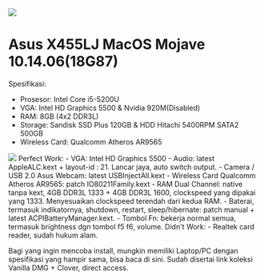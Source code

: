 

<img src="https://raw.githubusercontent.com/umarhadi/asus-x455lj-mojave/master/img/1.png">

# Asus X455LJ MacOS Mojave 10.14.06(18G87)

Spesifikasi:
- Prosesor: Intel Core i5-5200U
- VGA: Intel HD Graphics 5500 & Nvidia 920M(Disabled)
- RAM: 8GB (4x2 DDR3L)
- Storage: Sandisk SSD Plus 120GB & HDD Hitachi 5400RPM SATA2 500GB
- Wireless Card: Qualcomm Atheros AR9565 
<img src="https://raw.githubusercontent.com/umarhadi/asus-x455lj-mojave/master/img/2.png">
Perfect Work:
- VGA: Intel HD Graphics 5500
- Audio: latest AppleALC.kext + layout-id : 21. Lancar jaya, auto switch output.
- Camera / USB 2.0 Asus Webcam: latest USBInjectAll.kext 
- Wireless Card Qualcomm Atheros AR9565: patch IO80211Family.kext 
- RAM Dual Channel: native tanpa kext, 4GB DDR3L 1333 + 4GB DDR3L 1600, clockspeed yang dipakai yang 1333. Menyesuaikan clockspeed terendah dari kedua RAM.
- Baterai, termasuk indikatornya, shutdown, restart, sleep/hibernate: patch manual + latest ACPIBatteryManager.kext.
- Tombol Fn: bekerja normal semua, termasuk brightness dgn tombol f5 f6, volume.
Didn't Work:
- Realtek card reader, sudah hukum alam.

Bagi yang ingin mencoba install, mungkin memiliki Laptop/PC dengan spesifikasi yang hampir sama, bisa baca di sini. Sudah disertai link koleksi Vanilla DMG + Clover, direct access.
